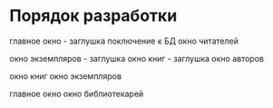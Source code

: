 ﻿# Порядок разработки
главное окно - заглушка
поключение к БД
окно читателей

окно экземпляров - заглушка
окно книг - заглушка
окно авторов

окно книг
окно экземпляров

главное окно
окно библиотекарей